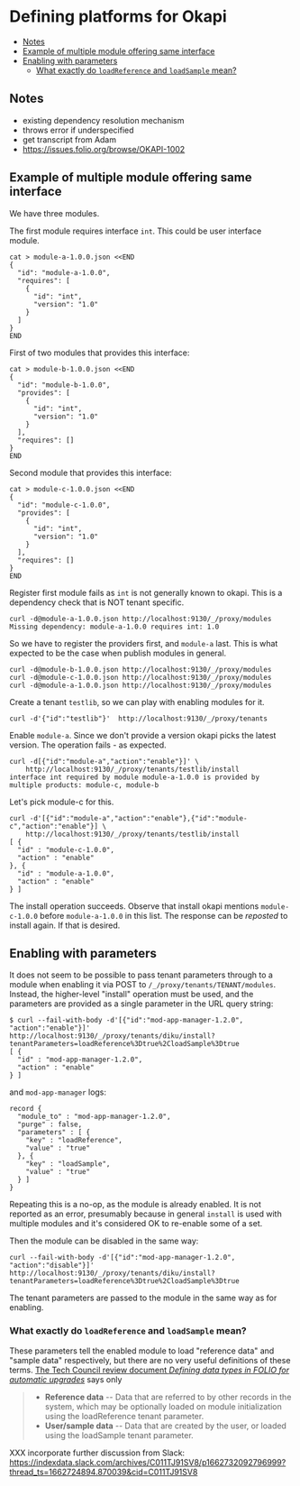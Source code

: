 # Defining platforms for Okapi

<!-- md2toc -l 2 okapi-platforms.md -->
* [Notes](#notes)
* [Example of multiple module offering same interface](#example-of-multiple-module-offering-same-interface)
* [Enabling with parameters](#enabling-with-parameters)
    * [What exactly do `loadReference` and `loadSample` mean?](#what-exactly-do-loadreference-and-loadsample-mean)


## Notes

* existing dependency resolution mechanism
* throws error if underspecified
* get transcript from Adam
* https://issues.folio.org/browse/OKAPI-1002


## Example of multiple module offering same interface

We have three modules.

The first module requires interface `int`. This could be user interface
module.

```
cat > module-a-1.0.0.json <<END
{
  "id": "module-a-1.0.0",
  "requires": [
    {
      "id": "int",
      "version": "1.0"
    }
  ]
}
END
```

First of two modules that provides this interface:

```
cat > module-b-1.0.0.json <<END
{
  "id": "module-b-1.0.0",
  "provides": [
    {
      "id": "int",
      "version": "1.0"
    }
  ],
  "requires": []
}
END
```

Second module that provides this interface:

```
cat > module-c-1.0.0.json <<END
{
  "id": "module-c-1.0.0",
  "provides": [
    {
      "id": "int",
      "version": "1.0"
    }
  ],
  "requires": []
}
END
```


Register first module fails as `int` is not generally known to okapi.
This is a dependency check that is NOT tenant specific.

```
curl -d@module-a-1.0.0.json http://localhost:9130/_/proxy/modules
Missing dependency: module-a-1.0.0 requires int: 1.0
```

So we have to register the providers first, and `module-a` last.
This is what expected to be the case when publish modules in general.

```
curl -d@module-b-1.0.0.json http://localhost:9130/_/proxy/modules
curl -d@module-c-1.0.0.json http://localhost:9130/_/proxy/modules
curl -d@module-a-1.0.0.json http://localhost:9130/_/proxy/modules
```

Create a tenant `testlib`, so we can play with enabling modules for it.

```
curl -d'{"id":"testlib"}'  http://localhost:9130/_/proxy/tenants
```

Enable `module-a`. Since we don't provide a version okapi picks the
latest version.  The operation fails - as expected.

```
curl -d[{"id":"module-a","action":"enable"}]' \
    http://localhost:9130/_/proxy/tenants/testlib/install
interface int required by module module-a-1.0.0 is provided by multiple products: module-c, module-b
```

Let's pick module-c for this.

```
curl -d'[{"id":"module-a","action":"enable"},{"id":"module-c","action":"enable"}] \
    http://localhost:9130/_/proxy/tenants/testlib/install
[ {
  "id" : "module-c-1.0.0",
  "action" : "enable"
}, {
  "id" : "module-a-1.0.0",
  "action" : "enable"
} ]

```

The install operation succeeds. Observe that install okapi mentions
`module-c-1.0.0` before `module-a-1.0.0` in this list. The response can
be *reposted* to install again. If that is desired. 



## Enabling with parameters

It does not seem to be possible to pass tenant parameters through to a module when enabling it via POST to `/_/proxy/tenants/TENANT/modules`. Instead, the higher-level "install" operation must be used, and the parameters are provided as a single parameter in the URL query string:
```
$ curl --fail-with-body -d'[{"id":"mod-app-manager-1.2.0", "action":"enable"}]' http://localhost:9130/_/proxy/tenants/diku/install?tenantParameters=loadReference%3Dtrue%2CloadSample%3Dtrue
[ {
  "id" : "mod-app-manager-1.2.0",
  "action" : "enable"
} ]
```
and `mod-app-manager` logs:
```
record {
  "module_to" : "mod-app-manager-1.2.0",
  "purge" : false,
  "parameters" : [ {
    "key" : "loadReference",
    "value" : "true"
  }, {
    "key" : "loadSample",
    "value" : "true"
  } ]
}
```
Repeating this is a no-op, as the module is already enabled. It is not reported as an error, presumably because in general `install` is used with multiple modules and it's considered OK to re-enable some of a set.

Then the module can be disabled in the same way:
```
curl --fail-with-body -d'[{"id":"mod-app-manager-1.2.0", "action":"disable"}]' http://localhost:9130/_/proxy/tenants/diku/install?tenantParameters=loadReference%3Dtrue%2CloadSample%3Dtrue
```
The tenant parameters are passed to the module in the same way as for enabling.


### What exactly do `loadReference` and `loadSample` mean?

These parameters tell the enabled module to load "reference data" and "sample data" respectively, but there are no very useful definitions of these terms. [The Tech Council review document _Defining data types in FOLIO for automatic upgrades_](https://wiki.folio.org/display/TC/Defining+data+types+in+FOLIO+for+automatic+upgrades) says only
 
> * **Reference data** --
> Data that are referred to by other records in the system, which may be optionally loaded on module initialization using the loadReference tenant parameter.
> * **User/sample data** --
> Data that are created by the user, or loaded using the loadSample tenant parameter.

XXX incorporate further discussion from Slack: https://indexdata.slack.com/archives/C011TJ91SV8/p1662732092796999?thread_ts=1662724894.870039&cid=C011TJ91SV8




